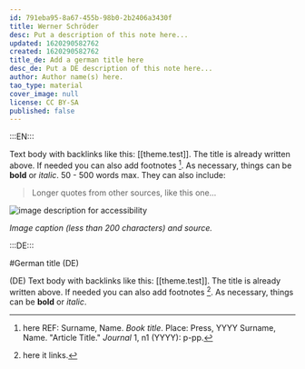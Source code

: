```yaml
---
id: 791eba95-8a67-455b-98b0-2b2406a3430f
title: Werner Schröder
desc: Put a description of this note here...
updated: 1620290582762
created: 1620290582762
title_de: Add a german title here
desc_de: Put a DE description of this note here...
author: Author name(s) here.
tao_type: material
cover_image: null
license: CC BY-SA
published: false
---
```


:::EN:::

Text body with backlinks like this: [[theme.test]]. The title is already written above.
If needed you can also add footnotes [^footnote1].
As necessary, things can be **bold** or _italic_. 50 - 500 words max.
They can also include:
>Longer quotes from other sources, like this one...

![image description for accessibility](/images/example/hippo.jpg)

_Image caption (less than 200 characters) and source._


[^footnote1]: here REF: Surname, Name. _Book title_. Place: Press, YYYY
Surname, Name. "Article Title." _Journal_ 1, n1 (YYYY): p-pp.

<!-- And this allows us to leave notes to the others that are not visible in the preview. -->

:::DE:::

#German title (DE)

(DE) Text body with backlinks like this: [[theme.test]]. The title is already written above.
If needed you can also add footnotes [^footnoteDE1].
As necessary, things can be **bold** or _italic_.

[^footnoteDE1]: here it links.
